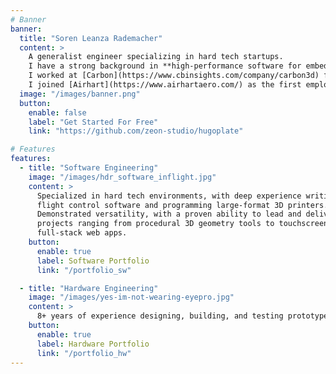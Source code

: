 ```yaml
---
# Banner
banner:
  title: "Soren Leanza Rademacher"
  content: >
    A generalist engineer specializing in hard tech startups.
    I have a strong background in **high-performance software for embedded Linux** and **mechanical design for prototyping**.
    I worked at [Carbon](https://www.cbinsights.com/company/carbon3d) for 9 years, during which the team grew from 10 to over 400. There, I designed and built cutting-edge large-format additive manufacturing technologies.
    I joined [Airhart](https://www.airhartaero.com/) as the first employee. I was involved in all aspects of the company strategy, marketing, fundraising, etc. Engineering contributions consisted of both hardware and software development for our autonomous control system, which was installed in a 4-seat aircraft. The CEO and I completed a cross-country flight in the aircraft in February 2025.
  image: "/images/banner.png"
  button:
    enable: false
    label: "Get Started For Free"
    link: "https://github.com/zeon-studio/hugoplate"

# Features
features:
  - title: "Software Engineering"
    image: "/images/hdr_software_inflight.jpg"
    content: >
      Specialized in hard tech environments, with deep experience writing safety-critical
      flight control software and programming large-format 3D printers.
      Demonstrated versatility, with a proven ability to lead and deliver
      projects ranging from procedural 3D geometry tools to touchscreen GUIs and
      full-stack web apps.
    button:
      enable: true
      label: Software Portfolio
      link: "/portfolio_sw"

  - title: "Hardware Engineering"
    image: "/images/yes-im-not-wearing-eyepro.jpg"
    content: >
      8+ years of experience designing, building, and testing prototype-level mechanatronic systems.
    button:
      enable: true
      label: Hardware Portfolio
      link: "/portfolio_hw"
---
```

